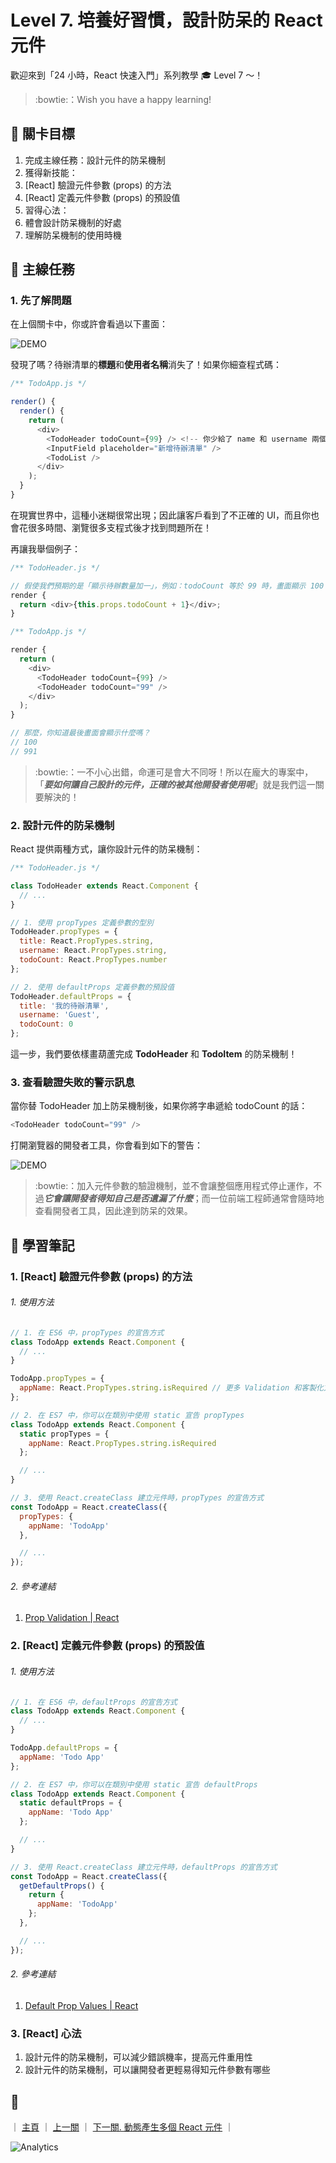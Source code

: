 # Level 7. 培養好習慣，設計防呆的 React 元件

歡迎來到「24 小時，React 快速入門」系列教學 :mortar_board: Level 7 ～！
> :bowtie:：Wish you have a happy learning!


## :checkered_flag: 關卡目標

1. 完成主線任務：設計元件的防呆機制
2. 獲得新技能：
  1. [React] 驗證元件參數 (props) 的方法
  2. [React] 定義元件參數 (props) 的預設值
3. 習得心法：
  1. 體會設計防呆機制的好處
  2. 理解防呆機制的使用時機


## :triangular_flag_on_post: 主線任務

### 1. 先了解問題

在上個關卡中，你或許會看過以下畫面：

![DEMO](../assets/level-07_demo-1.png)

發現了嗎？待辦清單的**標題**和**使用者名稱**消失了！如果你細查程式碼：

```js
/** TodoApp.js */

render() {
  render() {
    return (
      <div>
        <TodoHeader todoCount={99} /> <!-- 你少給了 name 和 username 兩個參數 -->
        <InputField placeholder="新增待辦清單" />
        <TodoList />
      </div>
    );
  }
}
```

在現實世界中，這種小迷糊很常出現；因此讓客戶看到了不正確的 UI，而且你也會花很多時間、瀏覽很多支程式後才找到問題所在！

再讓我舉個例子：

```js
/** TodoHeader.js */

// 假使我們預期的是「顯示待辦數量加一」，例如：todoCount 等於 99 時，畫面顯示 100
render {
  return <div>{this.props.todoCount + 1}</div>;
}

/** TodoApp.js */

render {
  return (
    <div>
      <TodoHeader todoCount={99} />
      <TodoHeader todoCount="99" />
    </div>
  );
}

// 那麼，你知道最後畫面會顯示什麼嗎？
// 100
// 991
```

> :bowtie:：一不小心出錯，命運可是會大不同呀！所以在龐大的專案中，「***要如何讓自己設計的元件，正確的被其他開發者使用呢***」就是我們這一關要解決的！


### 2. 設計元件的防呆機制

React 提供兩種方式，讓你設計元件的防呆機制：

```js
/** TodoHeader.js */

class TodoHeader extends React.Component {
  // ...
}

// 1. 使用 propTypes 定義參數的型別
TodoHeader.propTypes = {
  title: React.PropTypes.string,
  username: React.PropTypes.string,
  todoCount: React.PropTypes.number
};

// 2. 使用 defaultProps 定義參數的預設值
TodoHeader.defaultProps = {
  title: '我的待辦清單',
  username: 'Guest',
  todoCount: 0
};
```

這一步，我們要依樣畫葫蘆完成 **TodoHeader** 和 **TodoItem** 的防呆機制！

### 3. 查看驗證失敗的警示訊息

當你替 TodoHeader 加上防呆機制後，如果你將字串遞給 todoCount 的話：

```js
<TodoHeader todoCount="99" />
```

打開瀏覽器的開發者工具，你會看到如下的警告：

![DEMO](../assets/level-07_demo-2.png)

> :bowtie:：加入元件參數的驗證機制，並不會讓整個應用程式停止運作，不過***它會讓開發者得知自己是否遺漏了什麼***；而一位前端工程師通常會隨時地查看開發者工具，因此達到防呆的效果。


## :book: 學習筆記

### 1. [React] 驗證元件參數 (props) 的方法

###### 1. 使用方法

```js
// 1. 在 ES6 中，propTypes 的宣告方式
class TodoApp extends React.Component {
  // ...
}

TodoApp.propTypes = {
  appName: React.PropTypes.string.isRequired // 更多 Validation 和客製化方法，請見官方文件
};

// 2. 在 ES7 中，你可以在類別中使用 static 宣告 propTypes
class TodoApp extends React.Component {
  static propTypes = {
    appName: React.PropTypes.string.isRequired
  };

  // ...
}

// 3. 使用 React.createClass 建立元件時，propTypes 的宣告方式
const TodoApp = React.createClass({
  propTypes: {
    appName: 'TodoApp'
  },

  // ...
});
```

###### 2. 參考連結

1. [Prop Validation | React](https://facebook.github.io/react/docs/reusable-components.html#prop-validation)

### 2. [React] 定義元件參數 (props) 的預設值

###### 1. 使用方法

```js
// 1. 在 ES6 中，defaultProps 的宣告方式
class TodoApp extends React.Component {
  // ...
}

TodoApp.defaultProps = {
  appName: 'Todo App'
};

// 2. 在 ES7 中，你可以在類別中使用 static 宣告 defaultProps
class TodoApp extends React.Component {
  static defaultProps = {
    appName: 'Todo App'
  };

  // ...
}

// 3. 使用 React.createClass 建立元件時，defaultProps 的宣告方式
const TodoApp = React.createClass({
  getDefaultProps() {
    return {
      appName: 'TodoApp'
    };
  },

  // ...
});
```

###### 2. 參考連結

1. [Default Prop Values | React](https://facebook.github.io/react/docs/reusable-components.html#default-prop-values)


### 3. [React] 心法

1. 設計元件的防呆機制，可以減少錯誤機率，提高元件重用性
2. 設計元件的防呆機制，可以讓開發者更輕易得知元件參數有哪些


## :rocket:

｜ [主頁](../) ｜ [上一關](../level-06_transferring-props) ｜ [下一關. 動態產生多個 React 元件](../level-08_dynamic-children) ｜


![Analytics](https://ga-beacon.appspot.com/UA-77436651-1/level-07_prop-types-n-default-values?pixel)
